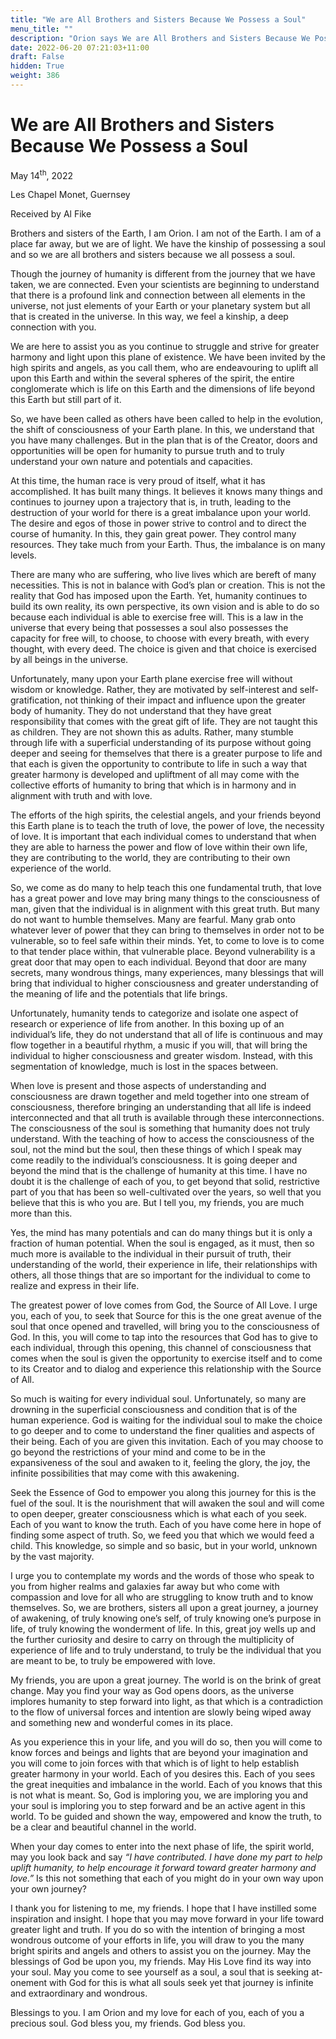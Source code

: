```yaml
---
title: "We are All Brothers and Sisters Because We Possess a Soul"
menu_title: ""
description: "Orion says We are All Brothers and Sisters Because We Possess a Soul "
date: 2022-06-20 07:21:03+11:00
draft: False
hidden: True
weight: 386
---
```

# We are All Brothers and Sisters Because We Possess a Soul

May 14<sup>th</sup>, 2022

Les Chapel Monet, Guernsey

Received by Al Fike   



Brothers and sisters of the Earth, I am Orion. I am not of the Earth. I am of a place far away, but we are of light. We have the kinship of possessing a soul and so we are all brothers and sisters because we all possess a soul. 

Though the journey of humanity is different from the journey that we have taken, we are connected. Even your scientists are beginning to understand that there is a profound link and connection between all elements in the universe, not just elements of your Earth or your planetary system but all that is created in the universe. In this way, we feel a kinship, a deep connection with you. 

We are here to assist you as you continue to struggle and strive for greater harmony and light upon this plane of existence. We have been invited by the high spirits and angels, as you call them, who are endeavouring to uplift all upon this Earth and within the several spheres of the spirit, the entire conglomerate which is life on this Earth and the dimensions of life beyond this Earth but still part of it.

So, we have been called as others have been called to help in the evolution, the shift of consciousness of your Earth plane. In this, we understand that you have many challenges. But in the plan that is of the Creator, doors and opportunities will be open for humanity to pursue truth and to truly understand your own nature and potentials and capacities. 

At this time, the human race is very proud of itself, what it has accomplished. It has built many things. It believes it knows many things and continues to journey upon a trajectory that is, in truth, leading to the destruction of your world for there is a great imbalance upon your world. The desire and egos of those in power strive to control and to direct the course of humanity. In this, they gain great power. They control many resources. They take much from your Earth. Thus, the imbalance is on many levels. 

There are many who are suffering, who live lives which are bereft of many necessities. This is not in balance with God’s plan or creation. This is not the reality that God has imposed upon the Earth. Yet, humanity continues to build its own reality, its own perspective, its own vision and is able to do so because each individual is able to exercise free will. This is a law in the universe that every being that possesses a soul also possesses the capacity for free will, to choose, to choose with every breath, with every thought, with every deed. The choice is given and that choice is exercised by all beings in the universe.

Unfortunately, many upon your Earth plane exercise free will without wisdom or knowledge. Rather, they are motivated by self-interest and self-gratification, not thinking of their impact and influence upon the greater body of humanity. They do not understand that they have great responsibility that comes with the great gift of life. They are not taught this as children. They are not shown this as adults. Rather, many stumble through life with a superficial understanding of its purpose without going deeper and seeing for themselves that there is a greater purpose to life and that each is given the opportunity to contribute to life in such a way that greater harmony is developed and upliftment of all may come with the collective efforts of humanity to bring that which is in harmony and in alignment with truth and with love.

The efforts of the high spirits, the celestial angels, and your friends beyond this Earth plane is to teach the truth of love, the power of love, the necessity of love. It is important that each individual comes to understand that when they are able to harness the power and flow of love within their own life, they are contributing to the world, they are contributing to their own experience of the world. 

So, we come as do many to help teach this one fundamental truth, that love has a great power and love may bring many things to the consciousness of man, given that the individual is in alignment with this great truth. But many do not want to humble themselves. Many are fearful. Many grab onto whatever lever of power that they can bring to themselves in order not to be vulnerable, so to feel safe within their minds. Yet, to come to love is to come to that tender place within, that vulnerable place. Beyond vulnerability is a great door that may open to each individual. Beyond that door are many secrets, many wondrous things, many experiences, many blessings that will bring that individual to higher consciousness and greater understanding of the meaning of life and the potentials that life brings.

Unfortunately, humanity tends to categorize and isolate one aspect of research or experience of life from another. In this boxing up of an individual’s life, they do not understand that all of life is continuous and may flow together in a beautiful rhythm, a music if you will, that will bring the individual to higher consciousness and greater wisdom. Instead, with this segmentation of knowledge, much is lost in the spaces between. 

When love is present and those aspects of understanding and consciousness are drawn together and meld together into one stream of consciousness, therefore bringing an understanding that all life is indeed interconnected and that all truth is available through these interconnections. The consciousness of the soul is something that humanity does not truly understand. With the teaching of how to access the consciousness of the soul, not the mind but the soul, then these things of which I speak may come readily to the individual’s consciousness. It is going deeper and beyond the mind that is the challenge of humanity at this time. I have no doubt it is the challenge of each of you, to get beyond that solid, restrictive part of you that has been so well-cultivated over the years, so well that you believe that this is who you are. But I tell you, my friends, you are much more than this.

Yes, the mind has many potentials and can do many things but it is only a fraction of human potential. When the soul is engaged, as it must, then so much more is available to the individual in their pursuit of truth, their understanding of the world, their experience in life, their relationships with others, all those things that are so important for the individual to come to realize and express in their life. 

The greatest power of love comes from God, the Source of All Love. I urge you, each of you, to seek that Source for this is the one great avenue of the soul that once opened and travelled, will bring you to the consciousness of God. In this, you will come to tap into the resources that God has to give to each individual, through this opening, this channel of consciousness that comes when the soul is given the opportunity to exercise itself and to come to its Creator and to dialog and experience this relationship with the Source of All.

So much is waiting for every individual soul. Unfortunately, so many are drowning in the superficial consciousness and condition that is of the human experience. God is waiting for the individual soul to make the choice to go deeper and to come to understand the finer qualities and aspects of their being. Each of you are given this invitation. Each of you may choose to go beyond the restrictions of your mind and come to be in the expansiveness of the soul and awaken to it, feeling the glory, the joy, the infinite possibilities that may come with this awakening.

Seek the Essence of God to empower you along this journey for this is the fuel of the soul. It is the nourishment that will awaken the soul and will come to open deeper, greater consciousness which is what each of you seek. Each of you want to know the truth. Each of you have come here in hope of finding some aspect of truth. So, we feed you that which we would feed a child. This knowledge, so simple and so basic, but in your world, unknown by the vast majority.

I urge you to contemplate my words and the words of those who speak to you from higher realms and galaxies far away but who come with compassion and love for all who are struggling to know truth and to know themselves. So, we are brothers, sisters all upon a great journey, a journey of awakening, of truly knowing one’s self, of truly knowing one’s purpose in life, of truly knowing the wonderment of life. In this, great joy wells up and the further curiosity and desire to carry on through the multiplicity of experience of life and to truly understand, to truly be the individual that you are meant to be, to truly be empowered with love.

My friends, you are upon a great journey. The world is on the brink of great change. May you find your way as God opens doors, as the universe implores humanity to step forward into light, as that which is a contradiction to the flow of universal forces and intention are slowly being wiped away and something new and wonderful comes in its place.

As you experience this in your life, and you will do so, then you will come to know forces and beings and lights that are beyond your imagination and you will come to join forces with that which is of light to help establish greater harmony in your world. Each of you desires this. Each of you sees the great inequities and imbalance in the world. Each of you knows that this is not what is meant. So, God is imploring you, we are imploring you and your soul is imploring you to step forward and be an active agent in this world. To be guided and shown the way, empowered and know the truth, to be a clear and beautiful channel in the world.

When your day comes to enter into the next phase of life, the spirit world, may you look back and say *“I have contributed. I have done my part to help uplift humanity, to help encourage it forward toward greater harmony and love.”* Is this not something that each of you might do in your own way upon your own journey?

I thank you for listening to me, my friends. I hope that I have instilled some inspiration and insight. I hope that you may move forward in your life toward greater light and truth. If you do so with the intention of bringing a most wondrous outcome of your efforts in life, you will draw to you the many bright spirits and angels and others to assist you on the journey. May the blessings of God be upon you, my friends. May His Love find its way into your soul. May you come to see yourself as a soul, a soul that is seeking at-onement with God for this is what all souls seek yet that journey is infinite and extraordinary and wondrous.

Blessings to you. I am Orion and my love for each of you, each of you a precious soul. God bless you, my friends. God bless you.